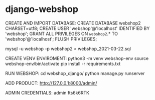# django-webshop
CREATE AND IMPORT DATABASE:
CREATE DATABASE webshop2 CHARSET=utf8;
CREATE USER 'webshop'@'localhost' IDENTIFIED BY 'webshop';
GRANT ALL PRIVILEGES ON `webshop2`.* TO 'webshop'@'localhost';
FLUSH PRIVILEGES;

mysql -u webshop -p webshop2 < webshop_2021-03-22.sql


CREATE VENV ENVIROMENT:
python3 -m venv webshop-env
source webshop-env/bin/activate
pip install -r requirements.txt

RUN WEBSHOP:
cd webshop_django/
python manage.py runserver


ADD PRODUCT:
http://127.0.0.1:8000/admin/

ADMIN CREDENTIALS:
admin
fts6k6RTK
